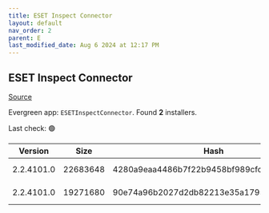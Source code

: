 ```yaml
---
title: ESET Inspect Connector
layout: default
nav_order: 2
parent: E
last_modified_date: Aug 6 2024 at 12:17 PM
---
```


## ESET Inspect Connector

[Source](https://www.eset.com/int/business/download/inspect/)

Evergreen app: `ESETInspectConnector`. Found **2** installers.

Last check: 🟢

| Version    | Size     | Hash                                     | Language | Architecture | Type | URI                                                                                                                                                                                                        |
| ---------- | -------- | ---------------------------------------- | -------- | ------------ | ---- | ---------------------------------------------------------------------------------------------------------------------------------------------------------------------------------------------------------- |
| 2.2.4101.0 | 22683648 | 4280a9eaa4486b7f22b9458bf989cfcf2618d8f3 | en_US    | x64          | msi  | [https://repository.eset.com/v1/com/eset/apps/business/eei/agent/v2/2.2.4101.0/ei_connector_nt64.msi](https://repository.eset.com/v1/com/eset/apps/business/eei/agent/v2/2.2.4101.0/ei_connector_nt64.msi) |
| 2.2.4101.0 | 19271680 | 90e74a96b2027d2db82213e35a1795bc156a05c7 | en_US    | x86          | msi  | [https://repository.eset.com/v1/com/eset/apps/business/eei/agent/v2/2.2.4101.0/ei_connector_nt32.msi](https://repository.eset.com/v1/com/eset/apps/business/eei/agent/v2/2.2.4101.0/ei_connector_nt32.msi) |
